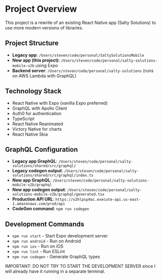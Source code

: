 # Project Overview

This project is a rewrite of an existing React Native app (Salty Solutions) to use more modern versions of libraries.

## Project Structure

- **Legacy app**: `/Users/steven/code/personal/SaltySolutionsMobile`
- **New app (this project)**: `/Users/steven/code/personal/salty-solutions-mobile-v2b` using Expo
- **Backend server**: `/Users/steven/code/personal/salty-solutions` (runs on AWS Lambda with GraphQL)

## Technology Stack

- React Native with Expo (vanilla Expo preferred)
- GraphQL with Apollo Client
- Auth0 for authentication
- TypeScript
- React Native Reanimated
- Victory Native for charts
- React Native Skia

## GraphQL Configuration

- **Legacy app GraphQL**: `/Users/steven/code/personal/salty-solutions/shared/src/graphql/`
- **Legacy codegen output**: `/Users/steven/code/personal/salty-solutions/shared/src/graphql/index.ts`
- **New app GraphQL**: `/Users/steven/code/personal/salty-solutions-mobile-v2b/graphql`
- **New app codegen output**: `/Users/steven/code/personal/salty-solutions-mobile-v2b/graphql/generated.tsx`
- **Production API URL**: `https://o2hlpsp9ac.execute-api.us-east-1.amazonaws.com/prod/api`
- **CodeGen command**: `npm run codegen`

## Development Commands

- `npm run start` - Start Expo development server
- `npm run android` - Run on Android
- `npm run ios` - Run on iOS  
- `npm run lint` - Run ESLint
- `npm run codegen` - Generate GraphQL types

IMPORTANT: DO NOT TRY TO START THE DEVELOPMENT SERVER since I will already have it running in a separate terminal.
